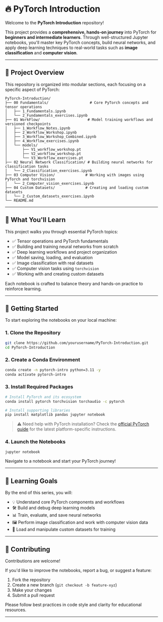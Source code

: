 # 🔥 PyTorch Introduction

Welcome to the **PyTorch Introduction** repository!

This project provides a **comprehensive, hands-on journey** into PyTorch for **beginners and intermediate learners**. Through well-structured Jupyter notebooks, you'll master key PyTorch concepts, build neural networks, and apply deep learning techniques to real-world tasks such as **image classification** and **computer vision**.

---

## 📁 Project Overview

This repository is organized into modular sections, each focusing on a specific aspect of PyTorch:

```
PyTorch-Introduction/
├── 00 Fundamentals/                   # Core PyTorch concepts and tensor operations
│   ├── 1_Fundamentals.ipynb
│   └── 2_Fundamentals_exercises.ipynb
├── 01 WorkFlow/                      # Model training workflows and versioned checkpoints
│   ├── 1_Workflow_Notes.ipynb
│   ├── 2_Workflow_Workshop.ipynb
│   ├── 3_Workflow_Workshop_Combined.ipynb
│   ├── 4_Workflow_exercises.ipynb
│   └── models/
│       ├── V1_workflow_workshop.pt
│       ├── V2_workflow_workshop.pt
│       └── V3_Workflow_exercises.pt
├── 02 Neural Network Classification/ # Building neural networks for classification tasks
│   └── 2_Classification_exercises.ipynb
├── 03 Computer Vision/              # Working with images using PyTorch and torchvision
│   └── 2_Computer_vision_exercises.ipynb
├── 04 Custom Datasets/              # Creating and loading custom datasets
│   └── 2_Custom_datasets_exercises.ipynb
└── README.md
```

---

## 🧠 What You'll Learn

This project walks you through essential PyTorch topics:

- ✅ Tensor operations and PyTorch fundamentals  
- ✅ Building and training neural networks from scratch  
- ✅ Deep learning workflows and project organization  
- ✅ Model saving, loading, and evaluation  
- ✅ Image classification with real datasets  
- ✅ Computer vision tasks using `torchvision`  
- ✅ Working with and creating custom datasets  

Each notebook is crafted to balance theory and hands-on practice to reinforce learning.

---

## 🚀 Getting Started

To start exploring the notebooks on your local machine:

### 1. Clone the Repository

```bash
git clone https://github.com/yourusername/PyTorch-Introduction.git
cd PyTorch-Introduction
```

### 2. Create a Conda Environment

```bash
conda create -n pytorch-intro python=3.11 -y
conda activate pytorch-intro
```

### 3. Install Required Packages

```bash
# Install PyTorch and its ecosystem
conda install pytorch torchvision torchaudio -c pytorch

# Install supporting libraries
pip install matplotlib pandas jupyter notebook
```

> ⚠️ Need help with PyTorch installation? Check the [official PyTorch guide](https://pytorch.org/get-started/locally/) for the latest platform-specific instructions.

### 4. Launch the Notebooks

```bash
jupyter notebook
```

Navigate to a notebook and start your PyTorch journey!

---

## 🎯 Learning Goals

By the end of this series, you will:

- 💡 Understand core PyTorch components and workflows  
- 🛠️ Build and debug deep learning models  
- 📊 Train, evaluate, and save neural networks  
- 🖼️ Perform image classification and work with computer vision data  
- 📁 Load and manipulate custom datasets for training  

---

## 🤝 Contributing

Contributions are welcome!

If you'd like to improve the notebooks, report a bug, or suggest a feature:

1. Fork the repository  
2. Create a new branch (`git checkout -b feature-xyz`)  
3. Make your changes  
4. Submit a pull request

Please follow best practices in code style and clarity for educational resources.

---

